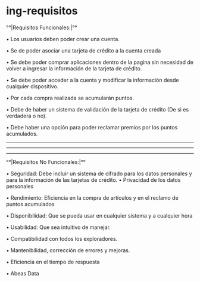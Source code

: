 # ing-requisitos

°°|Requisitos Funcionales:|°°

•	Los usuarios deben poder crear una cuenta.

•	Se de poder asociar una tarjeta de crédito a la cuenta creada

•	Se debe poder comprar aplicaciones dentro de la pagina sin necesidad de volver a ingresar la información de la tarjeta de crédito.

•	Se debe poder acceder a la cuenta y modificar la información desde cualquier dispositivo.

•	Por cada compra realizada se acumularán puntos.

•	Debe de haber un sistema de validación de la tarjeta de crédito (De si es verdadera o no).

•	Debe haber una opción para poder reclamar premios por los puntos acumulados.

---------------------------------------------------------------------------------------------------------------------------------------------
---------------------------------------------------------------------------------------------------------------------------------------------
---------------------------------------------------------------------------------------------------------------------------------------------

°°|Requisitos No Funcionales:|°°

•	Seguridad:  Debe incluir un sistema de cifrado para los datos personales y para la información de las tarjetas de crédito.
•	Privacidad de los datos personales

•	Rendimiento: Eficiencia en la compra de artículos y en el reclamo de puntos acumulados

•	Disponibilidad: Que se pueda usar en cualquier sistema y a cualquier hora

•	Usabilidad: Que sea intuitivo de manejar.

•	Compatibilidad con todos los exploradores.

•	Mantenibilidad, corrección de errores y mejoras.

•	Eficiencia en el tiempo de respuesta

•	Abeas Data
